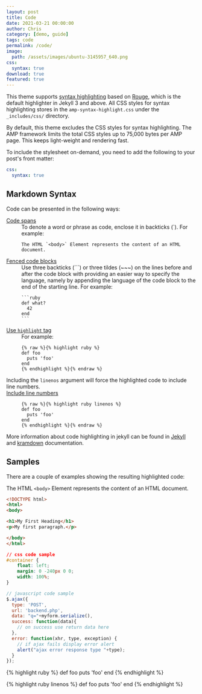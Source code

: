```yaml
---
layout: post
title: Code
date: 2021-03-21 00:00:00
author: Chris
category: [demo, guide]
tags: code
permalink: /code/
image: 
  path: /assets/images/ubuntu-3145957_640.png
css:
  syntax: true
download: true
featured: true
---
```


This theme supports [syntax highlighting](https://jekyllrb.com/docs/liquid/tags/#code-snippet-highlighting) based on [Rouge](http://rouge.jneen.net/), which is the default highlighter in Jekyll 3 and above. All CSS styles for syntax highlighting stores in the `amp-syntax-highlight.css` under the `_includes/css/` directory.

By default, this theme excludes the CSS styles for syntax highlighting. The AMP framework limits the total CSS styles up to 75,000 bytes per AMP page. This keeps light-weight and rendering fast.

To include the stylesheet on-demand, you need to add the following to your post's front matter:

```yaml
css:
  syntax: true
```

## Markdown Syntax

<p>Code can be presented in the following ways:</p>

<dl>
  <dt><a href="https://www.markdownguide.org/basic-syntax/#code" class="external" rel="noopener" target="_blank">Code spans</a></dt>
    <dd>To denote a word or phrase as code, enclose it in backticks (`). For example:
      <pre><code>The HTML `&#60;body&#62;` Element represents the content of an HTML document.</code></pre>
    </dd>
  <dt><a href="https://www.markdownguide.org/extended-syntax/#fenced-code-blocks" class="external" rel="noopener" target="_blank">Fenced code blocks</a></dt>
    <dd>Use three backticks (```) or three tildes (~~~) on the lines before and after the code block with providing an easier way to specify the language, namely by appending the language of the code block to the end of the starting line. For example:
    <pre><code>```ruby
def what?
  42
end
```</code></pre>
    </dd>
  <dt><a href="https://jekyllrb.com/docs/liquid/tags/#code-snippet-highlighting" class="external" rel="noopener" target="_blank">Use <code>highlight</code> tag</a></dt>
    <dd>For example:
      <pre><code>{% raw %}{% highlight ruby %}
def foo
  puts 'foo'
end
{% endhighlight %}{% endraw %}</code></pre>
    </dd>Including the <code>linenos</code> argument will force the highlighted code to include line numbers.
  <dt><a href="https://jekyllrb.com/docs/liquid/tags/#line-numbers"  class="external" rel="noopener" target="_blank">Include line numbers</a></dt>
    <dd>
      <pre><code>{% raw %}{% highlight ruby linenos %}
def foo
  puts 'foo'
end
{% endhighlight %}{% endraw %}</code></pre>
    </dd>
</dl>

<p>More information about code highlighting in jekyll can be found in <a href="https://jekyllrb.com/docs/liquid/tags/#code-snippet-highlighting" class="external" rel="noopener" target="_blank">Jekyll</a> and <a href="https://kramdown.gettalong.org/syntax.html#code-spans" class="external" rel="noopener" target="_blank">kramdown</a> documentation.</p>

## Samples

<p>There are a couple of examples showing the resulting highlighted code:</p>

The HTML `<body>` Element represents the content of an HTML document.

```html
<!DOCTYPE html>
<html>
<body>

<h1>My First Heading</h1>
<p>My first paragraph.</p>

</body>
</html>
```

```css
// css code sample
#container {
    float: left;
    margin: 0 -240px 0 0;
    width: 100%;
}
```

```javascript
// javascript code sample
$.ajax({
  type: 'POST',
  url: 'backend.php',
  data: "q="+myform.serialize(),
  success: function(data){
    // on success use return data here
  },
  error: function(xhr, type, exception) {
    // if ajax fails display error alert
    alert("ajax error response type "+type);
  }
});
```

{% highlight ruby %}
def foo
  puts 'foo'
end
{% endhighlight %}

{% highlight ruby linenos %}
def foo
  puts 'foo'
end
{% endhighlight %}